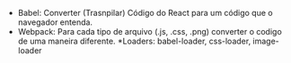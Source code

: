 
* Babel: Converter (Trasnpilar) Código do React para um código que o navegador entenda.
* Webpack: Para cada tipo de arquivo (.js, .css, .png) converter o codigo de uma maneira diferente.
*Loaders: babel-loader, css-loader, image-loader
